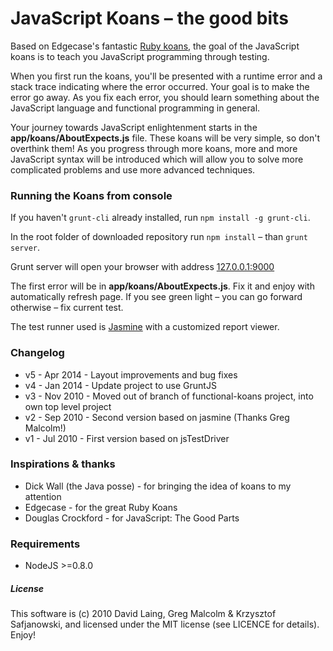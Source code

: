 # JavaScript Koans – the good bits #

Based on Edgecase's fantastic 
[Ruby koans](http://github.com/edgecase/ruby_koans), the goal of the
JavaScript koans is to teach you JavaScript programming through
testing.

When you first run the koans, you'll be presented with a runtime error and a
stack trace indicating where the error occurred. Your goal is to make the
error go away. As you fix each error, you should learn something about the
JavaScript language and functional programming in general.

Your journey towards JavaScript enlightenment starts in the **app/koans/AboutExpects.js** file. 
These koans will be very simple, so don't overthink them! As you progress through
more koans, more and more JavaScript syntax will be introduced which will allow
you to solve more complicated problems and use more advanced techniques.

### Running the Koans from console

If you haven't `grunt-cli` already installed, run `npm install -g grunt-cli`.

In the root folder of downloaded repository run `npm install` – than `grunt server`.

Grunt server will open your browser with address [127.0.0.1:9000](http://127.0.0.1:9000/)

The first error will be in **app/koans/AboutExpects.js**. Fix it and enjoy
with automatically refresh page. If you see green light – you can go forward
otherwise – fix current test.

The test runner used is [Jasmine](http://pivotal.github.com/jasmine/) with a
customized report viewer.

### Changelog

* v5 - Apr 2014 - Layout improvements and bug fixes
* v4 - Jan 2014 - Update project to use GruntJS
* v3 - Nov 2010 - Moved out of branch of functional-koans project, into own top level project
* v2 - Sep 2010 - Second version based on jasmine (Thanks Greg Malcolm!)
* v1 - Jul 2010 - First version based on jsTestDriver

### Inspirations & thanks

* Dick Wall (the Java posse) - for bringing the idea of koans to my attention
* Edgecase - for the great Ruby Koans
* Douglas Crockford - for JavaScript: The Good Parts

### Requirements

* NodeJS >=0.8.0

##### License

This software is (c) 2010 David Laing, Greg Malcolm & Krzysztof Safjanowski, and licensed under the MIT license (see LICENCE for details).  Enjoy!

